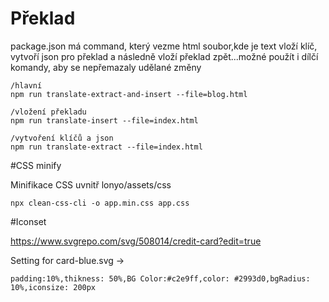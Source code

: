 # Překlad

package.json má command, který vezme html soubor,kde je text vloží klíč, vytvoří json pro překlad a následně vloží překlad zpět...možné použít i dílčí komandy, aby se nepřemazaly udělané změny

```
/hlavní
npm run translate-extract-and-insert --file=blog.html

/vložení překladu
npm run translate-insert --file=index.html

/vytvoření klíčů a json
npm run translate-extract --file=index.html
```

#CSS minify

Minifikace CSS uvnitř lonyo/assets/css

```
npx clean-css-cli -o app.min.css app.css
```

#Iconset

https://www.svgrepo.com/svg/508014/credit-card?edit=true

Setting for card-blue.svg ->

```
padding:10%,thikness: 50%,BG Color:#c2e9ff,color: #2993d0,bgRadius: 10%,iconsize: 200px
```
